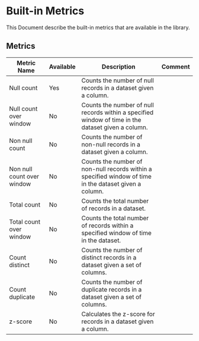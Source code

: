 # Built-in Metrics

This Document describe the built-in metrics that are available in the library.

## Metrics

| Metric Name                | Available | Description                                                                                            | Comment |
|----------------------------|-----------|--------------------------------------------------------------------------------------------------------|---------|
| Null count                 | Yes       | Counts the number of null records in a dataset given a column.                                         |         |
| Null count over window     | No        | Counts the number of null records within a specified window of time in the dataset given a column.     |         |
| Non null count             | No        | Counts the number of non-null records in a dataset given a column.                                     |         |
| Non null count over window | No        | Counts the number of non-null records within a specified window of time in the dataset given a column. |         |
| Total count                | No        | Counts the total number of records in a dataset.                                                       |         |
| Total count over window    | No        | Counts the total number of records within a specified window of time in the dataset.                   |         |
| Count distinct             | No        | Counts the number of distinct records in a dataset given a set of columns.                             |         |
| Count duplicate            | No        | Counts the number of duplicate records in a dataset given a set of columns.                            |         |
| z-score                    | No        | Calculates the z-score for records in a dataset given a column.                                        |         |
